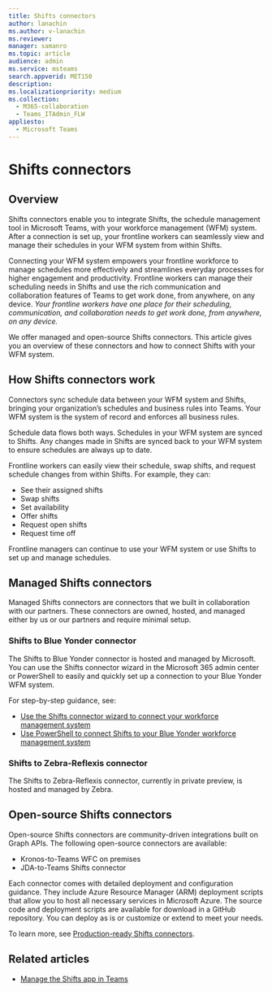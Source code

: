 ```yaml
---
title: Shifts connectors
author: lanachin
ms.author: v-lanachin
ms.reviewer: 
manager: samanro
ms.topic: article
audience: admin
ms.service: msteams
search.appverid: MET150
description: 
ms.localizationpriority: medium
ms.collection: 
  - M365-collaboration
  - Teams_ITAdmin_FLW
appliesto: 
  - Microsoft Teams
---
```


# Shifts connectors

## Overview

Shifts connectors enable you to integrate Shifts, the schedule management tool in Microsoft Teams, with your workforce management (WFM) system. After a connection is set up, your frontline workers can seamlessly view and manage their schedules in your WFM system from within Shifts.

Connecting your WFM system empowers your frontline workforce to manage schedules more effectively and streamlines everyday processes for higher engagement and productivity. Frontline workers can manage their scheduling needs in Shifts and use the rich communication and collaboration features of Teams to get work done, from anywhere, on any device. *Your frontline workers have one place for their scheduling, communication, and collaboration needs to get work done, from anywhere, on any device.*

We offer managed and open-source Shifts connectors. This article gives you an overview of these connectors and how to connect Shifts with your WFM system.

## How Shifts connectors work

Connectors sync schedule data between your WFM system and Shifts, bringing your organization’s schedules and business rules into Teams. Your WFM system is the system of record and enforces all business rules.

Schedule data flows both ways. Schedules in your WFM system are synced to Shifts. Any changes made in Shifts are synced back to your WFM system to ensure schedules are always up to date.

Frontline workers can easily view their schedule, swap shifts, and request schedule changes from within Shifts. For example, they can:

- See their assigned shifts
- Swap shifts
- Set availability
- Offer shifts
- Request open shifts
- Request time off

Frontline managers can continue to use your WFM system or use Shifts to set up and manage schedules.

## Managed Shifts connectors

Managed Shifts connectors are connectors that we built in collaboration with our partners. These connectors are owned, hosted, and managed either by us or our partners and require minimal setup.

### Shifts to Blue Yonder connector

The Shifts to Blue Yonder connector is hosted and managed by Microsoft. You can use the Shifts connector wizard in the Microsoft 365 admin center or PowerShell to easily and quickly set up a connection to your Blue Yonder WFM system.

For step-by-step guidance, see:

- [Use the Shifts connector wizard to connect your workforce management system](shifts-connector-wizard.md)
- [Use PowerShell to connect Shifts to your Blue Yonder workforce management system](shifts-connector-blue-yonder-powershell-setup.md)

### Shifts to Zebra-Reflexis connector

The Shifts to Zebra-Reflexis connector, currently in private preview, is hosted and managed by Zebra.

## Open-source Shifts connectors

Open-source Shifts connectors are community-driven integrations built on Graph APIs. The following open-source connectors are available:

- Kronos-to-Teams WFC on premises
- JDA-to-Teams Shifts connector

Each connector comes with detailed deployment and configuration guidance. They include Azure Resource Manager (ARM) deployment scripts that allow you to host all necessary services in Microsoft Azure. The source code and deployment scripts are available for download in a GitHub repository. You can deploy as is or customize or extend to meet your needs.

To learn more, see [Production-ready Shifts connectors](/microsoftteams/platform/samples/shifts-wfm-connectors).

## Related articles

- [Manage the Shifts app in Teams](manage-the-shifts-app-for-your-organization-in-teams.md)
